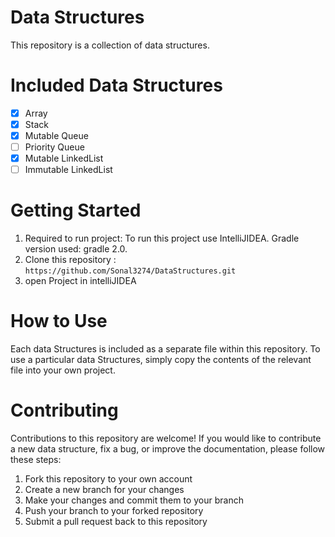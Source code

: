 # Data Structures
This repository is a collection of data structures.

# Included Data Structures
- [x] Array
- [x] Stack
- [x] Mutable Queue
- [ ] Priority Queue
- [x] Mutable LinkedList
- [ ] Immutable LinkedList

# Getting Started

1. Required to run project:
   To run this project use IntelliJIDEA.
   Gradle version used: gradle 2.0.
2. Clone this repository :
   `https://github.com/Sonal3274/DataStructures.git`
3. open Project in intelliJIDEA

# How to Use
Each data Structures is included as a separate file within this repository.
To use a particular data Structures, simply copy the contents of the relevant file
into your own project.

# Contributing
Contributions to this repository are welcome!
If you would like to contribute a new data structure, fix a bug, or
improve the documentation, please follow these steps:

1. Fork this repository to your own account
2. Create a new branch for your changes
3. Make your changes and commit them to your branch
4. Push your branch to your forked repository
5. Submit a pull request back to this repository

